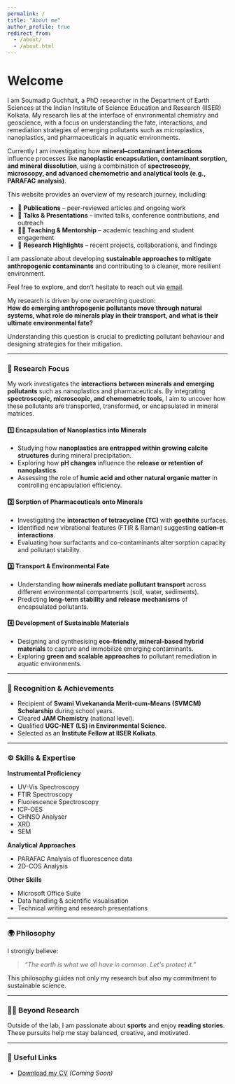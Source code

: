 ```yaml
---
permalink: /
title: "About me"
author_profile: true
redirect_from: 
  - /about/
  - /about.html
---
```


# Welcome 
I am Soumadip Guchhait, a PhD researcher in the Department of Earth Sciences at the Indian Institute of Science Education and Research (IISER) Kolkata.
My research lies at the interface of environmental chemistry and geoscience, with a focus on understanding the fate, interactions, and remediation strategies of emerging pollutants such as microplastics, nanoplastics, and pharmaceuticals in aquatic environments.

Currently I am investigating how **mineral–contaminant interactions** influence processes like **nanoplastic encapsulation, contaminant sorption, and mineral dissolution**, using a combination of **spectroscopy, microscopy, and advanced chemometric and analytical tools (e.g., PARAFAC analysis)**.  

This website provides an overview of my research journey, including:  
- 📄 **Publications** – peer-reviewed articles and ongoing work  
- 🎤 **Talks & Presentations** – invited talks, conference contributions, and outreach  
- 👨‍🏫 **Teaching & Mentorship** – academic teaching and student engagement  
- 🧪 **Research Highlights** – recent projects, collaborations, and findings  

I am passionate about developing **sustainable approaches to mitigate anthropogenic contaminants** and contributing to a cleaner, more resilient environment.  

Feel free to explore, and don’t hesitate to reach out via [email](mailto:soumadipguchhait26@gmail.com).

My research is driven by one overarching question:  
**How do emerging anthropogenic pollutants move through natural systems, what role do minerals play in their transport, and what is their ultimate environmental fate?**  

Understanding this question is crucial to predicting pollutant behaviour and designing strategies for their mitigation.  

---

### 🔬 Research Focus  

My work investigates the **interactions between minerals and emerging pollutants** such as nanoplastics and pharmaceuticals. By integrating **spectroscopic, microscopic, and chemometric tools**, I aim to uncover how these pollutants are transported, transformed, or encapsulated in mineral matrices.  

#### 1️⃣ Encapsulation of Nanoplastics into Minerals  
- Studying how **nanoplastics are entrapped within growing calcite structures** during mineral precipitation.  
- Exploring how **pH changes** influence the **release or retention of nanoplastics**.  
- Assessing the role of **humic acid and other natural organic matter** in controlling encapsulation efficiency.  

#### 2️⃣ Sorption of Pharmaceuticals onto Minerals  
- Investigating the **interaction of tetracycline (TC)** with **goethite** surfaces.  
- Identified new vibrational features (FTIR & Raman) suggesting **cation–π interactions**.  
- Evaluating how surfactants and co-contaminants alter sorption capacity and pollutant stability.  

#### 3️⃣ Transport & Environmental Fate  
- Understanding **how minerals mediate pollutant transport** across different environmental compartments (soil, water, sediments).  
- Predicting **long-term stability and release mechanisms** of encapsulated pollutants.  

#### 4️⃣ Development of Sustainable Materials  
- Designing and synthesising **eco-friendly, mineral-based hybrid materials** to capture and immobilize emerging contaminants.  
- Exploring **green and scalable approaches** to pollutant remediation in aquatic environments.  

---

### 🏅 Recognition & Achievements  

- Recipient of **Swami Vivekananda Merit-cum-Means (SVMCM) Scholarship** during school years.  
- Cleared **JAM Chemistry** (national level).  
- Qualified **UGC-NET (LS) in Environmental Science**.  
- Selected as an **Institute Fellow at IISER Kolkata**.  

---

### ⚙️ Skills & Expertise  

**Instrumental Proficiency**  
- UV-Vis Spectroscopy  
- FTIR Spectroscopy  
- Fluorescence Spectroscopy  
- ICP-OES  
- CHNSO Analyser  
- XRD  
- SEM  

**Analytical Approaches**  
- PARAFAC Analysis of fluorescence data  
- 2D-COS Analysis  

**Other Skills**  
- Microsoft Office Suite  
- Data handling & scientific visualisation  
- Technical writing and research presentations  

---

### 🌍 Philosophy  

I strongly believe:  
> *“The earth is what we all have in common. Let's protect it.”*  

This philosophy guides not only my research but also my commitment to sustainable science.  

---

### 🧑‍🎓 Beyond Research  

Outside of the lab, I am passionate about **sports** and enjoy **reading stories**. These pursuits help me stay balanced, creative, and motivated.  

---

### 📄 Useful Links  

- [Download my CV](#) *(Coming Soon)* 
